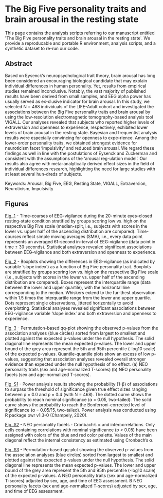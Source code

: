 # The Big Five personality traits and brain arousal in the resting state            
This page contains the analysis scripts referring to our manuscript entitled 'The Big Five personality traits and brain arousal in the resting state'. We provide a reproducable and portable R environment, analysis scripts, and a synthetic dataset to re-run our code.

## Abstract
Based on Eysenck’s neuropsychological trait theory, brain arousal has long been considered an encouraging biological candidate that may explain individual differences in human personality. Yet, results from empirical studies remained inconclusive. Notably, the vast majority of published results have been derived from small samples, and EEG alpha power has usually served as ex-clusive indicator for brain arousal. In this study, we selected N = 468 individuals of the LIFE-Adult cohort and investigated the associations between the Big Five personality traits and brain arousal by using the low-resolution electromagnetic tomography-based analysis tool VIGALL. Our analyses revealed that subjects	 who reported higher levels of extraversion and openness to experience, respectively, exhibited lower levels of brain arousal in the resting state. Bayesian and frequentist analysis results were especially convincing for openness to expe-rience. Among the lower-order personality traits, we obtained strongest evidence for neuroticism facet ‘impulsivity’ and reduced brain arousal. We regard these findings as well in line with the postulations of Eysenck and Zuckerman and consistent with the assumptions of the ‘arousal reg-ulation model’. Our results also agree with meta-analytically derived effect sizes in the field of individual differences research, highlighting the need for large studies with at least several hun-dreds of subjects.

Keywords: Arousal, Big Five, EEG, Resting State, VIGALL, Extraversion, Neuroticism, Impulsivity


## Figures
[Fig. 1](https://pjawinski.github.io/bigv/code/figures/timeseries.png) - Time-courses of EEG-vigilance during the 20-minute eyes-closed resting-state condition stratified by groups scoring low vs. high on the respective Big Five scale (median-split, i.e., subjects with scores in the lower vs. upper half of the ascending distribution are compared). Time-courses reflect simple moving averages (SMA), i.e., every data point represents an averaged 61-second in-terval of EEG-vigilance (data point in time ± 30 seconds). Statistical analyses revealed significant associations between EEG-vigilance and both extraversion and openness to experience.<br>

[Fig. 2](https://pjawinski.github.io/bigv/code/figures/boxplots.png) - Boxplots showing the differences in EEG-vigilance (as indicated by variable ‘slope index’) as a function of Big Five personality trait. Boxplots are stratified by groups scoring low vs. high on the respective Big Five scale (i.e., subjects with scores in the lower vs. upper half of the ascending distribution are compared). Boxes represent the interquartile range (data between the lower and upper quartile), with the horizontal line corresponding to the median. Whiskers extend to the fur-thest observation within 1.5 times the interquartile range from the lower and upper quartile. Dots represent single observations, jittered horizontally to avoid overplotting. Statistical analyses revealed significant associations between EEG-vigilance variable ‘slope index’ and both extraversion and openness to experience.<br>

[Fig. 3](https://pjawinski.github.io/bigv/code/figures/qqplot_full.png) - Permutation-based qq-plot showing the observed p-values from the association analyses (blue circles) sorted from largest to smallest and plotted against the expected p-values under the null hypothesis. The solid diagonal line represents the mean expected p-values. The lower and upper bound of the grey area represent the 5th and 95th percentile (-log10 scale) of the expected p-values. Quantile-quantile plots show an excess of low p-values, suggesting that association analyses revealed overall stronger evidence than expected under the null hypothesis of no effect. (a) NEO personality traits (sex and age-normalized T-scores) (b) NEO personality facets (sex and age-normalized T-scores). <br>


[Fig. S1](https://pjawinski.github.io/bigv/code/figures/power.png) - Power analysis results showing the probability (1-β) of associations to surpass the threshold of significance given true effect sizes ranging between ρ = 0.0 and ρ = 0.4 (with N = 468). The dotted curve shows the probability to reach nominal significance (α = 0.05, two-tailed). The solid curve shows the probability to reach the Bonferroni-corrected level of significance (α = 0.05/15, two-tailed). Power analysis was conducted using R package pwr v1.3-0 (Champely, 2020).<br>

[Fig. S2](https://pjawinski.github.io/bigv/code/figures/intercorr_facets.html) - NEO personality facets - Cronbach’s α and intercorrelations. Only cells containing correlations with nominal significance (p < 0.05) have been assigned with colors of the blue and red color palette. Values of the main diagonal reflect the internal consistency as estimated using Cronbach’s α.<br>

[Fig. S3](https://pjawinski.github.io/bigv/code/figures/qqplot_partial.png) - Permutation-based qq-plot showing the observed p-values from the association analyses (blue circles) sorted from largest to smallest and plotted against the expected p-values under the null hypothesis. The solid diagonal line represents the mean expected p-values. The lower and upper bound of the grey area represent the 5th and 95th percentile (-log10 scale) of the expected p-values. A NEO personality traits (sex and age-normalized T-scores) adjusted by sex, age, and time of EEG assessment. B NEO personality facets (sex and age-normalized T-scores) adjusted by sex, age, and time of EEG assessment.<br>
